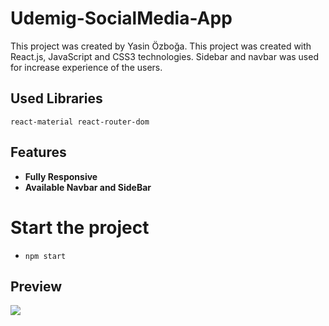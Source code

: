 # Udemig-SocialMedia-App

This project was created by Yasin Özboğa.
This project was created with React.js, JavaScript and CSS3 technologies.
Sidebar and navbar was used for increase experience of the users.

## Used Libraries

```
react-material react-router-dom
```

## Features

- **Fully Responsive**
- **Available Navbar and SideBar**

# Start the project

- `npm start`

## Preview

<img src="public/assets/simsizvideoClipchampileyapld-ezgif.com-video-to-gif-converter.gif">
